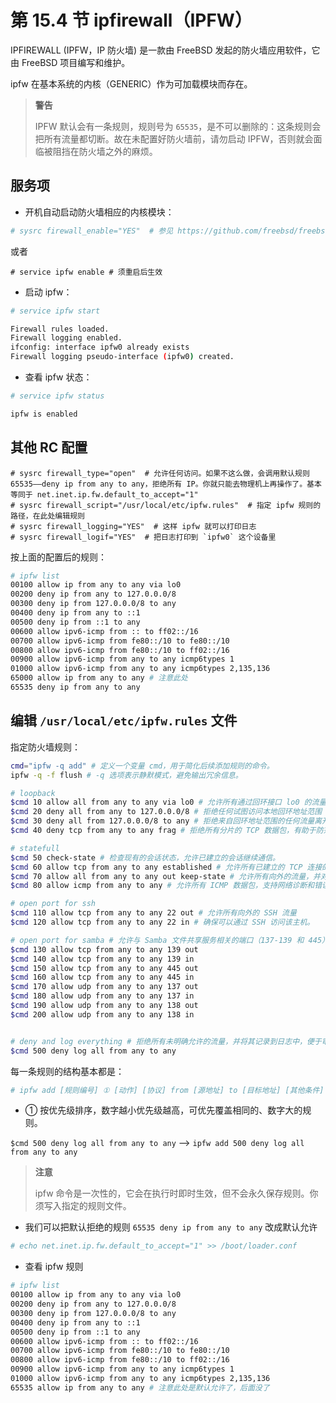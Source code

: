 # 第 15.4 节 ipfirewall（IPFW）

IPFIREWALL (IPFW，IP 防火墙) 是一款由 FreeBSD 发起的防火墙应用软件，它由 FreeBSD 项目编写和维护。

ipfw 在基本系统的内核（GENERIC）作为可加载模块而存在。

>**警告**
>
>IPFW 默认会有一条规则，规则号为 `65535`，是不可以删除的：这条规则会把所有流量都切断。故在未配置好防火墙前，请勿启动 IPFW，否则就会面临被阻挡在防火墙之外的麻烦。

## 服务项

- 开机自动启动防火墙相应的内核模块：

```sh
# sysrc firewall_enable="YES"  # 参见 https://github.com/freebsd/freebsd-src/blob/main/libexec/rc/rc.d/routing#L387
```

或者

```
# service ipfw enable # 须重启后生效
```


- 启动 ipfw：

```sh
# service ipfw start

Firewall rules loaded.
Firewall logging enabled.
ifconfig: interface ipfw0 already exists
Firewall logging pseudo-interface (ipfw0) created.
```

- 查看 ipfw 状态：

```sh
# service ipfw status

ipfw is enabled
```

## 其他 RC 配置

```
# sysrc firewall_type="open"  # 允许任何访问。如果不这么做，会调用默认规则 65535——deny ip from any to any，拒绝所有 IP。你就只能去物理机上再操作了。基本等同于 net.inet.ip.fw.default_to_accept="1"
# sysrc firewall_script="/usr/local/etc/ipfw.rules"  # 指定 ipfw 规则的路径，在此处编辑规则
# sysrc firewall_logging="YES"  # 这样 ipfw 就可以打印日志
# sysrc firewall_logif="YES"  # 把日志打印到 `ipfw0` 这个设备里
```

按上面的配置后的规则：

```sh
# ipfw list
00100 allow ip from any to any via lo0
00200 deny ip from any to 127.0.0.0/8
00300 deny ip from 127.0.0.0/8 to any
00400 deny ip from any to ::1
00500 deny ip from ::1 to any
00600 allow ipv6-icmp from :: to ff02::/16
00700 allow ipv6-icmp from fe80::/10 to fe80::/10
00800 allow ipv6-icmp from fe80::/10 to ff02::/16
00900 allow ipv6-icmp from any to any icmp6types 1
01000 allow ipv6-icmp from any to any icmp6types 2,135,136
65000 allow ip from any to any # 注意此处
65535 deny ip from any to any
```

## 编辑 `/usr/local/etc/ipfw.rules` 文件


指定防火墙规则：

```sh
cmd="ipfw -q add" # ​定义一个变量 cmd，用于简化后续添加规则的命令。
ipfw -q -f flush # -q 选项表示静默模式，避免输出冗余信息。

# loopback
$cmd 10 allow all from any to any via lo0 # 允许所有通过回环接口 lo0 的流量。
$cmd 20 deny all from any to 127.0.0.0/8 # 拒绝任何试图访问本地回环地址范围（127.0.0.0/8）的外部流量，防止伪造的回环地址通信。
$cmd 30 deny all from 127.0.0.0/8 to any # 拒绝来自回环地址范围的任何流量离开本地主机，进一步确保回环地址的安全性。
$cmd 40 deny tcp from any to any frag # ​拒绝所有分片的 TCP 数据包，有助于防范某些类型的攻击。

# statefull
$cmd 50 check-state # 检查现有的会话状态，允许已建立的会话继续通信。
$cmd 60 allow tcp from any to any established # 允许所有已建立的 TCP 连接的数据包通过。
$cmd 70 allow all from any to any out keep-state # 允许所有向外的流量，并对其创建状态记录，以便响应流量能够自动通过。
$cmd 80 allow icmp from any to any # 允许所有 ICMP 数据包，支持网络诊断和错误报告功能。​

# open port for ssh
$cmd 110 allow tcp from any to any 22 out # 允许所有向外的 SSH 流量
$cmd 120 allow tcp from any to any 22 in # 确保可以通过 SSH 访问该主机。

# open port for samba # 允许与 Samba 文件共享服务相关的端口（137-139 和 445）的进出流量，确保 Samba 服务正常运行。
$cmd 130 allow tcp from any to any 139 out
$cmd 140 allow tcp from any to any 139 in
$cmd 150 allow tcp from any to any 445 out
$cmd 160 allow tcp from any to any 445 in
$cmd 170 allow udp from any to any 137 out
$cmd 180 allow udp from any to any 137 in
$cmd 190 allow udp from any to any 138 out
$cmd 200 allow udp from any to any 138 in


# deny and log everything # 拒绝所有未明确允许的流量，并将其记录到日志中，便于审计和故障排查。
$cmd 500 deny log all from any to any
```

每一条规则的结构基本都是：

```sh
# ipfw add [规则编号] ① [动作] [协议] from [源地址] to [目标地址] [其他条件]
```

- ① 按优先级排序，数字越小优先级越高，可优先覆盖相同的、数字大的规则。

`$cmd 500 deny log all from any to any` ——> `ipfw add 500 deny log all from any to any`

>**注意**
>
>ipfw 命令是一次性的，它会在执行时即时生效，但不会永久保存规则。你须写入指定的规则文件。


- 我们可以把默认拒绝的规则 `65535 deny ip from any to any` 改成默认允许

```sh
# echo net.inet.ip.fw.default_to_accept="1" >> /boot/loader.conf
```

- 查看 ipfw 规则

```sh
# ipfw list
00100 allow ip from any to any via lo0
00200 deny ip from any to 127.0.0.0/8
00300 deny ip from 127.0.0.0/8 to any
00400 deny ip from any to ::1
00500 deny ip from ::1 to any
00600 allow ipv6-icmp from :: to ff02::/16
00700 allow ipv6-icmp from fe80::/10 to fe80::/10
00800 allow ipv6-icmp from fe80::/10 to ff02::/16
00900 allow ipv6-icmp from any to any icmp6types 1
01000 allow ipv6-icmp from any to any icmp6types 2,135,136
65535 allow ip from any to any # 注意此处是默认允许了，后面没了
```




